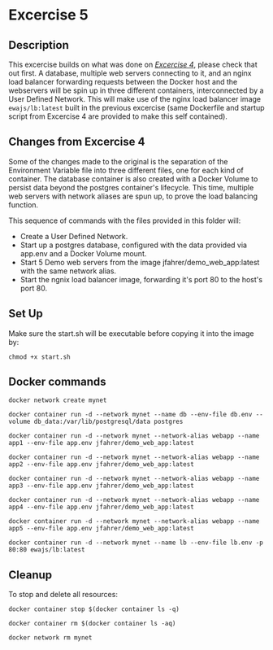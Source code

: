 # Excercise 5

## Description

This excercise builds on what was done on [_Excercise 4_](https://github.com/ewajs/learn-docker-online/tree/master/Excercise4), please check that out first.
A database, multiple web servers connecting to it, and an nginx load balancer forwarding requests between the Docker host and the webservers will be spin up in three different containers, interconnected by a User Defined Network.
This will make use of the nginx load balancer image `ewajs/lb:latest` built in the previous excercise (same Dockerfile and startup script from Excercise 4 are provided to make this self contained).

## Changes from Excercise 4

Some of the changes made to the original is the separation of the Environment Variable file into three different files, one for each kind of container.
The database container is also created with a Docker Volume to persist data beyond the postgres container's lifecycle.
This time, multiple web servers with network aliases are spun up, to prove the load balancing function.

This sequence of commands with the files provided in this folder will:

- Create a User Defined Network.
- Start up a postgres database, configured with the data provided via app.env and a Docker Volume mount.
- Start 5 Demo web servers from the image jfahrer/demo_web_app:latest with the same network alias.
- Start the ngnix load balancer image, forwarding it's port 80 to the host's port 80.

## Set Up

Make sure the start.sh will be executable before copying it into the image by:

```
chmod +x start.sh
```

## Docker commands

```
docker network create mynet

docker container run -d --network mynet --name db --env-file db.env --volume db_data:/var/lib/postgresql/data postgres

docker container run -d --network mynet --network-alias webapp --name app1 --env-file app.env jfahrer/demo_web_app:latest

docker container run -d --network mynet --network-alias webapp --name app2 --env-file app.env jfahrer/demo_web_app:latest

docker container run -d --network mynet --network-alias webapp --name app3 --env-file app.env jfahrer/demo_web_app:latest

docker container run -d --network mynet --network-alias webapp --name app4 --env-file app.env jfahrer/demo_web_app:latest

docker container run -d --network mynet --network-alias webapp --name app5 --env-file app.env jfahrer/demo_web_app:latest

docker container run -d --network mynet --name lb --env-file lb.env -p 80:80 ewajs/lb:latest
```

## Cleanup

To stop and delete all resources:

```
docker container stop $(docker container ls -q)

docker container rm $(docker container ls -aq)

docker network rm mynet
```
